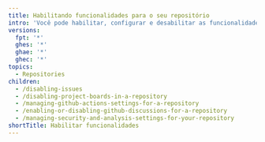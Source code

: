 ```yaml
---
title: Habilitando funcionalidades para o seu repositório
intro: 'Você pode habilitar, configurar e desabilitar as funcionalidades opcionais para seu repositório.'
versions:
  fpt: '*'
  ghes: '*'
  ghae: '*'
  ghec: '*'
topics:
  - Repositories
children:
  - /disabling-issues
  - /disabling-project-boards-in-a-repository
  - /managing-github-actions-settings-for-a-repository
  - /enabling-or-disabling-github-discussions-for-a-repository
  - /managing-security-and-analysis-settings-for-your-repository
shortTitle: Habilitar funcionalidades
---
```


